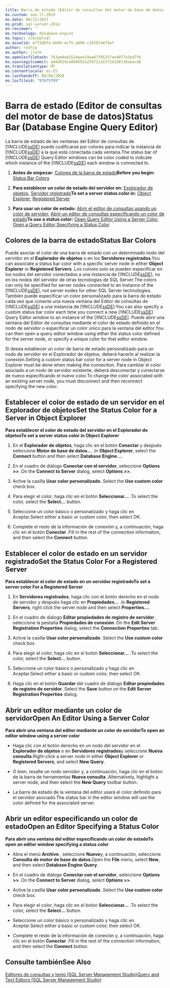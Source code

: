 ```yaml
---
title: Barra de estado (Editor de consultas del motor de base de datos)
ms.custom: seo-lt-2019
ms.date: 06/13/2017
ms.prod: sql-server-2014
ms.reviewer: ''
ms.technology: database-engine
ms.topic: conceptual
ms.assetid: e7f2d6f4-bb94-4cf5-a096-c34397e679af
author: rothja
ms.author: jroth
ms.openlocfilehash: 743ae0a4152daee19aa67f85337ae4077a3ed7f6
ms.sourcegitcommit: ad4d92dce894592a259721a1571b1d8736abacdb
ms.translationtype: MT
ms.contentlocale: es-ES
ms.lasthandoff: 08/04/2020
ms.locfileid: "87675799"
---
```

# <a name="status-bar-database-engine-query-editor"></a><span data-ttu-id="5d83e-102">Barra de estado (Editor de consultas del motor de base de datos)</span><span class="sxs-lookup"><span data-stu-id="5d83e-102">Status Bar (Database Engine Query Editor)</span></span>
  <span data-ttu-id="5d83e-103">La barra de estado de las ventanas del Editor de consultas de [!INCLUDE[ssDE](../../includes/ssde-md.md)] puede codificarse por colores para indicar la instancia de [!INCLUDE[ssDE](../../includes/ssde-md.md)] a la que está conectada cada ventana.</span><span class="sxs-lookup"><span data-stu-id="5d83e-103">The status bar of [!INCLUDE[ssDE](../../includes/ssde-md.md)] Query Editor windows can be color coded to indicate which instance of the [!INCLUDE[ssDE](../../includes/ssde-md.md)] each window is connected to.</span></span>  
  
1.  <span data-ttu-id="5d83e-104">**Antes de empezar:**  [Colores de la barra de estado](#StatusBarColors)</span><span class="sxs-lookup"><span data-stu-id="5d83e-104">**Before you begin:**  [Status Bar Colors](#StatusBarColors)</span></span>  
  
2.  <span data-ttu-id="5d83e-105">**Para establecer un color de estado del servidor en:**  [Explorador de objetos](#SetOEServerColor), [Servidor registrado](#SetRegServerColor)</span><span class="sxs-lookup"><span data-stu-id="5d83e-105">**To set a server status color in:**  [Object Explorer](#SetOEServerColor), [Registered Server](#SetRegServerColor)</span></span>  
  
3.  <span data-ttu-id="5d83e-106">**Para usar un color de estado:**  [Abrir el editor de consultas usando un color de servidor](#OpenServerColor), [Abrir un editor de consultas especificando un color de estado](#OpenSpecColor)</span><span class="sxs-lookup"><span data-stu-id="5d83e-106">**To use a status color:**  [Open Query Editor Using a Server Color](#OpenServerColor), [Open a Query Editor Specifying a Status Color](#OpenSpecColor)</span></span>  
  
##  <a name="status-bar-colors"></a><a name="StatusBarColors"></a> <span data-ttu-id="5d83e-107">Colores de la barra de estado</span><span class="sxs-lookup"><span data-stu-id="5d83e-107">Status Bar Colors</span></span>  
 <span data-ttu-id="5d83e-108">Puede asociar el color de una barra de estado con un determinado nodo del servidor en el **Explorador de objetos** o en los **Servidores registrados**.</span><span class="sxs-lookup"><span data-stu-id="5d83e-108">You can associate a status bar color with a specific server node in either **Object Explorer** or **Registered Servers**.</span></span> <span data-ttu-id="5d83e-109">Los colores solo se pueden especificar en los nodos del servidor conectados a una instancia de [!INCLUDE[ssDE](../../includes/ssde-md.md)], no en los nodos del servidor de otras tecnologías de SQL Server.</span><span class="sxs-lookup"><span data-stu-id="5d83e-109">The colors can only be specified for server nodes connected to an instance of the [!INCLUDE[ssDE](../../includes/ssde-md.md)], not server nodes for other SQL Server technologies.</span></span> <span data-ttu-id="5d83e-110">También puede especificar un color personalizado para la barra de estado cada vez que conecte una nueva ventana del Editor de consultas de [!INCLUDE[ssDE](../../includes/ssde-md.md)] a una instancia de [!INCLUDE[ssDE](../../includes/ssde-md.md)].</span><span class="sxs-lookup"><span data-stu-id="5d83e-110">You can also specify a custom status bar color each time you connect a new [!INCLUDE[ssDE](../../includes/ssde-md.md)] Query Editor window to an instance of the [!INCLUDE[ssDE](../../includes/ssde-md.md)].</span></span> <span data-ttu-id="5d83e-111">Puede abrir una ventana del Editor de consultas mediante el color de estado definido en el nodo de servidor o especificar un color único para la ventana del editor.</span><span class="sxs-lookup"><span data-stu-id="5d83e-111">You can then open a query editor window using either the status color defined for the server node, or specify a unique color for that editor window.</span></span>  
  
 <span data-ttu-id="5d83e-112">Si desea establecer un color de barra de estado personalizado para un nodo de servidor en el Explorador de objetos, deberá hacerlo al realizar la conexión.</span><span class="sxs-lookup"><span data-stu-id="5d83e-112">Setting a custom status bar color for a server node in Object Explorer must be done when making the connection.</span></span> <span data-ttu-id="5d83e-113">Para cambiar el color asociado a un nodo de servidor existente, deberá desconectar y conectarse de nuevo especificando el nuevo color.</span><span class="sxs-lookup"><span data-stu-id="5d83e-113">To change the color associated with an existing server node, you must disconnect and then reconnect specifying the new color.</span></span>  
  
##  <a name="set-the-status-color-for-a-server-in-object-explorer"></a><a name="SetOEServerColor"></a> <span data-ttu-id="5d83e-114">Establecer el color de estado de un servidor en el Explorador de objetos</span><span class="sxs-lookup"><span data-stu-id="5d83e-114">Set the Status Color for a Server in Object Explorer</span></span>  
 <span data-ttu-id="5d83e-115">**Para establecer el color de estado del servidor en el Explorador de objetos**</span><span class="sxs-lookup"><span data-stu-id="5d83e-115">**To set a server status color in Object Explorer**</span></span>  
  
1.  <span data-ttu-id="5d83e-116">En el **Explorador de objetos**, haga clic en el botón **Conectar** y después seleccione **Motor de base de datos...** .</span><span class="sxs-lookup"><span data-stu-id="5d83e-116">In **Object Explorer**, select the **Connect** button and then select **Database Engine...**.</span></span>  
  
2.  <span data-ttu-id="5d83e-117">En el cuadro de diálogo **Conectar con el servidor**, seleccione **Options >>** .</span><span class="sxs-lookup"><span data-stu-id="5d83e-117">On the **Connect to Server** dialog, select **Options >>**.</span></span>  
  
3.  <span data-ttu-id="5d83e-118">Active la casilla **Usar color personalizado** .</span><span class="sxs-lookup"><span data-stu-id="5d83e-118">Select the **Use custom color** check box.</span></span>  
  
4.  <span data-ttu-id="5d83e-119">Para elegir el color, haga clic en el botón **Seleccionar…** .</span><span class="sxs-lookup"><span data-stu-id="5d83e-119">To select the color, select the **Select...** button.</span></span>  
  
5.  <span data-ttu-id="5d83e-120">Seleccione un color básico o personalizado y haga clic en Aceptar.</span><span class="sxs-lookup"><span data-stu-id="5d83e-120">Select either a basic or custom color, then select OK.</span></span>  
  
6.  <span data-ttu-id="5d83e-121">Complete el resto de la información de conexión y, a continuación, haga clic en el botón **Conectar** .</span><span class="sxs-lookup"><span data-stu-id="5d83e-121">Fill in the rest of the connection information, and then select the **Connect** button.</span></span>  
  
##  <a name="set-the-status-color-for-a-registered-server"></a><a name="SetRegServerColor"></a> <span data-ttu-id="5d83e-122">Establecer el color de estado en un servidor registrado</span><span class="sxs-lookup"><span data-stu-id="5d83e-122">Set the Status Color For a Registered Server</span></span>  
 <span data-ttu-id="5d83e-123">**Para establecer el color de estado en un servidor registrado**</span><span class="sxs-lookup"><span data-stu-id="5d83e-123">**To set a server color For a Registered Server**</span></span>  
  
1.  <span data-ttu-id="5d83e-124">En **Servidores registrados**, haga clic con el botón derecho en el nodo de servidor y después haga clic en **Propiedades...** .</span><span class="sxs-lookup"><span data-stu-id="5d83e-124">In **Registered Servers**, right click the server node and then select **Properties...**.</span></span>  
  
2.  <span data-ttu-id="5d83e-125">En el cuadro de diálogo **Editar propiedades de registro de servidor** , seleccione la pestaña **Propiedades de conexión** .</span><span class="sxs-lookup"><span data-stu-id="5d83e-125">On the **Edit Server Registration Properties** dialog, select the **Connection Properties** tab.</span></span>  
  
3.  <span data-ttu-id="5d83e-126">Active la casilla **Usar color personalizado** .</span><span class="sxs-lookup"><span data-stu-id="5d83e-126">Select the **Use custom color** check box.</span></span>  
  
4.  <span data-ttu-id="5d83e-127">Para elegir el color, haga clic en el botón **Seleccionar…** .</span><span class="sxs-lookup"><span data-stu-id="5d83e-127">To select the color, select the **Select...** button.</span></span>  
  
5.  <span data-ttu-id="5d83e-128">Seleccione un color básico o personalizado y haga clic en Aceptar.</span><span class="sxs-lookup"><span data-stu-id="5d83e-128">Select either a basic or custom color, then select OK.</span></span>  
  
6.  <span data-ttu-id="5d83e-129">Haga clic en el botón **Guardar** del cuadro de diálogo **Editar propiedades de registro de servidor** .</span><span class="sxs-lookup"><span data-stu-id="5d83e-129">Select the **Save** button on the **Edit Server Registration Properties** dialog.</span></span>  
  
##  <a name="open-an-editor-using-a-server-color"></a><a name="OpenServerColor"></a> <span data-ttu-id="5d83e-130">Abrir un editor mediante un color de servidor</span><span class="sxs-lookup"><span data-stu-id="5d83e-130">Open An Editor Using a Server Color</span></span>  
 <span data-ttu-id="5d83e-131">**Para abrir una ventana del editor mediante un color de servidor**</span><span class="sxs-lookup"><span data-stu-id="5d83e-131">**To open an editor window using a server color**</span></span>  
  
-   <span data-ttu-id="5d83e-132">Haga clic con el botón derecho en un nodo del servidor en el **Explorador de objetos** o en **Servidores registrados**y seleccione **Nueva consulta**.</span><span class="sxs-lookup"><span data-stu-id="5d83e-132">Right-click a server node in either **Object Explorer** or **Registered Servers**, and select **New Query**.</span></span>  
  
-   <span data-ttu-id="5d83e-133">O bien, resalte un nodo servidor y, a continuación, haga clic en el botón de la barra de herramientas **Nueva consulta** .</span><span class="sxs-lookup"><span data-stu-id="5d83e-133">Alternatively, highlight a server node, and then select the **New Query** toolbar button.</span></span>  
  
-   <span data-ttu-id="5d83e-134">La barra de estado de la ventana del editor usará el color definido para el servidor asociado.</span><span class="sxs-lookup"><span data-stu-id="5d83e-134">The status bar in the editor window will use the color defined for the associated server.</span></span>  
  
##  <a name="open-an-editor-specifying-a-status-color"></a><a name="OpenSpecColor"></a> <span data-ttu-id="5d83e-135">Abrir un editor especificando un color de estado</span><span class="sxs-lookup"><span data-stu-id="5d83e-135">Open an Editor Specifying a Status Color</span></span>  
 <span data-ttu-id="5d83e-136">**Para abrir una ventana del editor especificando un color de estado**</span><span class="sxs-lookup"><span data-stu-id="5d83e-136">**To open an editor window specifying a status color**</span></span>  
  
-   <span data-ttu-id="5d83e-137">Abra el menú **Archivo** , seleccione **Nuevo**y, a continuación, seleccione **Consulta de motor de base de datos**.</span><span class="sxs-lookup"><span data-stu-id="5d83e-137">Open the **File** menu, select **New**, and then select **Database Engine Query**.</span></span>  
  
-   <span data-ttu-id="5d83e-138">En el cuadro de diálogo **Conectar con el servidor**, seleccione **Options >>** .</span><span class="sxs-lookup"><span data-stu-id="5d83e-138">On the **Connect to Server** dialog, select **Options >>**.</span></span>  
  
-   <span data-ttu-id="5d83e-139">Active la casilla **Usar color personalizado** .</span><span class="sxs-lookup"><span data-stu-id="5d83e-139">Select the **Use custom color** check box.</span></span>  
  
-   <span data-ttu-id="5d83e-140">Para elegir el color, haga clic en el botón **Seleccionar…** .</span><span class="sxs-lookup"><span data-stu-id="5d83e-140">To select the color, select the **Select...** button.</span></span>  
  
-   <span data-ttu-id="5d83e-141">Seleccione un color básico o personalizado y haga clic en Aceptar.</span><span class="sxs-lookup"><span data-stu-id="5d83e-141">Select either a basic or custom color, then select OK.</span></span>  
  
-   <span data-ttu-id="5d83e-142">Complete el resto de la información de conexión y, a continuación, haga clic en el botón **Conectar** .</span><span class="sxs-lookup"><span data-stu-id="5d83e-142">Fill in the rest of the connection information, and then select the **Connect** button.</span></span>  
  
## <a name="see-also"></a><span data-ttu-id="5d83e-143">Consulte también</span><span class="sxs-lookup"><span data-stu-id="5d83e-143">See Also</span></span>  
 [<span data-ttu-id="5d83e-144">Editores de consultas y texto &#40;SQL Server Management Studio&#41;</span><span class="sxs-lookup"><span data-stu-id="5d83e-144">Query and Text Editors &#40;SQL Server Management Studio&#41;</span></span>](../scripting/query-and-text-editors-sql-server-management-studio.md)  
  
  
